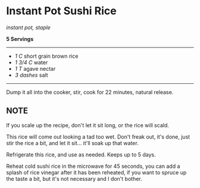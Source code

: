 # Instant Pot Sushi Rice

*instant pot, staple*

**5 Servings**

---

- *1 C* short grain brown rice
- *1 3/4 C* water
- *1 T* agave nectar
- *3 dashes* salt

---

Dump it all into the cooker, stir, cook for 22 minutes, natural release.

## NOTE ##
If you scale up the recipe, don't let it sit long, or the rice will scald.

This rice will come out looking a tad too wet. Don't freak out, it's done, just
stir the rice a bit, and let it sit... it'll soak up that water.

Refrigerate this rice, and use as needed. Keeps up to 5 days.

Reheat cold sushi rice in the microwave for 45 seconds, you can add a splash of
rice vinegar after it has been reheated, if you want to spruce up the taste a
bit, but it's not necessary and I don't bother.
